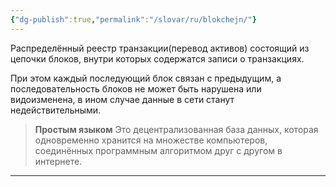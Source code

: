 ```yaml
---
{"dg-publish":true,"permalink":"/slovar/ru/blokchejn/"}
---
```



Распределённый реестр транзакции(перевод активов) состоящий из цепочки блоков, внутри которых содержатся записи о транзакциях.

При этом каждый последующий блок связан с предыдущим, а последовательность блоков не может быть нарушена или видоизменена, в ином случае данные в сети станут недействительными.

> **Простым языком**
> Это децентрализованная база данных, которая одновременно хранится на множестве компьютеров, соединённых программным алгоритмом друг с другом в интернете.

---
